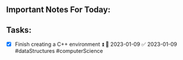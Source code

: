 ## Important Notes For Today:


## Tasks:
- [x] Finish creating a C++ environment ⏫ 📅 2023-01-09 ✅ 2023-01-09 #dataStructures #computerScience 